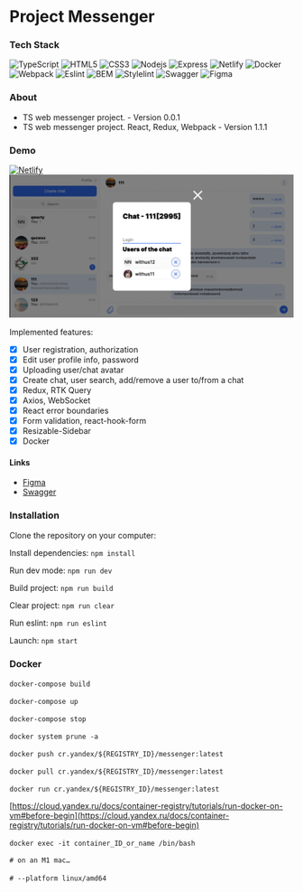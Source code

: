 
# Project Messenger
### Tech Stack
![TypeScript](https://img.shields.io/badge/-JavaScript-black?style=flat-square&logo=typescript)
![HTML5](https://img.shields.io/badge/-HTML5-black?style=flat-square&logo=html5&logoColor=white)
![CSS3](https://img.shields.io/badge/-CSS3-black?style=flat-square&logo=css3)
![Nodejs](https://img.shields.io/badge/-Nodejs-black?style=flat-square&logo=Node.js)
![Express](https://img.shields.io/badge/-Express-black?style=flat-square&logo=express)
![Netlify](https://img.shields.io/badge/-Netlify-black?style=flat-square&logo=netlify)
![Docker](https://img.shields.io/badge/-Docker-black?style=flat-square&logo=docker)
![Webpack](https://img.shields.io/badge/-Webpack-black?style=flat-square&logo=webpack)
![Eslint](https://img.shields.io/badge/-Eslint-black?style=flat-square&logo=eslint)
![BEM](https://img.shields.io/badge/-BEM-black?style=flat-square&logo=bem)
![Stylelint](https://img.shields.io/badge/-Stylelint-black?style=flat-square&logo=stylelint)
![Swagger](https://img.shields.io/badge/-Swagger-black?style=flat-square&logo=swagger)
![Figma](https://img.shields.io/badge/-Figma-black?style=flat-square&logo=figma)

### About
* TS web messenger project. - Version 0.0.1
* TS web messenger project. React, Redux, Webpack - Version 1.1.1

### Demo
[![Netlify](https://img.shields.io/badge/-Netlify-black?style=flat-square&logo=netlify)](https://velvety-babka-2aac37.netlify.app/)
![Alt-text](https://github.com/bmazurme/messenger/blob/main/src/images/cover.png "demo")


Implemented features:
- [X] User registration, authorization
- [X] Edit user profile info, password
- [X] Uploading user/chat avatar
- [X] Create chat, user search, add/remove a user to/from a chat
- [X] Redux, RTK Query
- [X] Axios, WebSocket
- [X] React error boundaries
- [X] Form validation, react-hook-form
- [X] Resizable-Sidebar
- [X] Docker

#### Links
- [Figma](https://www.figma.com/file/24EUnEHGEDNLdOcxg7ULwV/Chat?node-id=0%3A1)
- [Swagger](https://ya-praktikum.tech/api/v2/swagger/)

### Installation
Clone the repository on your computer:

Install dependencies: `npm install`

Run dev mode: `npm run dev`

Build project: `npm run build`

Clear project: `npm run clear`

Run eslint: `npm run eslint`

Launch: `npm start`

### Docker

`docker-compose build`

`docker-compose up`

`docker-compose stop`

`docker system prune -a`

`docker push cr.yandex/${REGISTRY_ID}/messenger:latest`

`docker pull cr.yandex/${REGISTRY_ID}/messenger:latest`

`docker run cr.yandex/${REGISTRY_ID}/messenger:latest`

[https://cloud.yandex.ru/docs/container-registry/tutorials/run-docker-on-vm#before-begin](https://cloud.yandex.ru/docs/container-registry/tutorials/run-docker-on-vm#before-begin)

`docker exec -it container_ID_or_name /bin/bash`

```
# on an M1 mac…

# --platform linux/amd64
```
